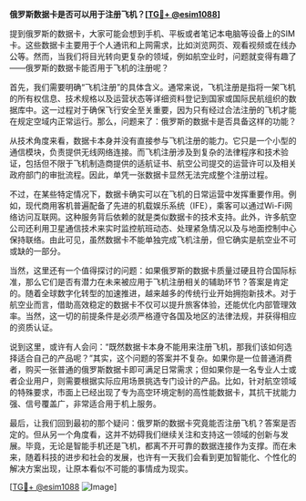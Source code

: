 **俄罗斯数据卡是否可以用于注册飞机？[[TG💪+ @esim1088](https://t.me/s/esim1088)]**

提到俄罗斯的数据卡，大家可能会想到手机、平板或者笔记本电脑等设备上的SIM卡。这些数据卡主要用于个人通讯和上网需求，比如浏览网页、观看视频或在线办公等。然而，当我们将目光转向更复杂的领域，例如航空业时，问题就变得有趣了——俄罗斯的数据卡能否用于飞机的注册呢？

首先，我们需要明确“飞机注册”的具体含义。通常来说，飞机注册是指将一架飞机的所有权信息、技术规格以及运营状态等详细资料登记到国家或国际民航组织的数据库中。这一过程对于确保飞行安全至关重要，因为只有经过合法注册的飞机才能在规定空域内正常运行。那么，问题来了：俄罗斯的数据卡是否具备这样的功能？

从技术角度来看，数据卡本身并没有直接参与飞机注册的能力。它只是一个小型的通信模块，负责提供无线网络连接。而飞机注册涉及到复杂的法律程序和技术验证，包括但不限于飞机制造商提供的适航证书、航空公司提交的运营许可以及相关政府部门的审批流程。因此，单凭一张数据卡显然无法完成整个注册过程。

不过，在某些特定情况下，数据卡确实可以在飞机的日常运营中发挥重要作用。例如，现代商用客机普遍配备了先进的机载娱乐系统（IFE），乘客可以通过Wi-Fi网络访问互联网。这种服务背后依赖的就是类似数据卡的技术支持。此外，许多航空公司还利用卫星通信技术来实时监控航班动态、处理紧急情况以及与地面控制中心保持联络。由此可见，虽然数据卡不能单独完成飞机注册，但它确实是航空业不可或缺的一部分。

当然，这里还有一个值得探讨的问题：如果俄罗斯的数据卡质量过硬且符合国际标准，那么它们是否有潜力在未来被应用于飞机注册相关的辅助环节？答案是肯定的。随着全球数字化转型的加速推进，越来越多的传统行业开始拥抱新技术。对于航空业而言，借助高效稳定的数据卡不仅可以提升旅客体验，还能优化内部管理效率。当然，这一切的前提条件是必须严格遵守各国及地区的法律法规，并获得相应的资质认证。

说到这里，或许有人会问：“既然数据卡本身不能用来注册飞机，那我们该如何选择适合自己的产品呢？”其实，这个问题的答案并不复杂。如果你是一位普通消费者，购买一张普通的俄罗斯数据卡即可满足日常需求；但如果你是一名专业人士或者企业用户，则需要根据实际应用场景挑选专门设计的产品。比如，针对航空领域的特殊要求，市面上已经出现了专为高空环境定制的高性能数据卡，其抗干扰能力强、信号覆盖广，非常适合用于机上服务。

最后，让我们回到最初的那个疑问：俄罗斯的数据卡究竟能否注册飞机？答案是否定的。但从另一个角度看，这并不妨碍我们继续关注和支持这一领域的创新与发展。毕竟，无论是智能手机还是飞机，都离不开可靠的数据连接作为支撑。而在未来，随着科技的进步和社会的发展，也许有一天我们会看到更加智能化、个性化的解决方案出现，让原本看似不可能的事情成为现实。

[[TG💪+ @esim1088](https://t.me/s/esim1088) ![Image](https://i.postimg.cc/4NQfJmqS/Snipaste-2025-05-13-00-14-12.png)]